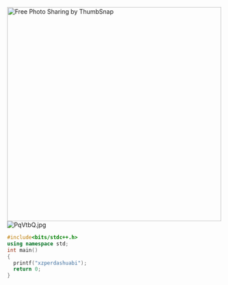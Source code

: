 <img src="https://thumbsnap.com/s/fYQxl0wg.png" alt="Free Photo Sharing by ThumbSnap" width="500" alt="hahaha"/>
<img src="https://s1.ax1x.com/2018/08/26/PqVtbQ.jpg" alt="PqVtbQ.jpg" border="0">

```cpp
#include<bits/stdc++.h>
using namespace std;
int main()
{
  printf("xzperdashuabi");
  return 0;
}
```
